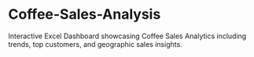 # Coffee-Sales-Analysis
Interactive Excel Dashboard showcasing Coffee Sales Analytics including trends, top customers, and geographic sales insights.
